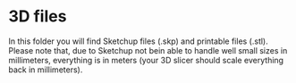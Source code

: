 # 3D files
In this folder you will find Sketchup files (.skp) and printable files (.stl).
Please note that, due to Sketchup not bein able to handle well small sizes in millimeters, everything is in meters (your 3D slicer should scale everything back in millimeters).

